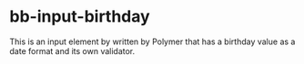 # bb-input-birthday
This is an input element by written by Polymer that has a birthday value as a date format and its own validator. 
